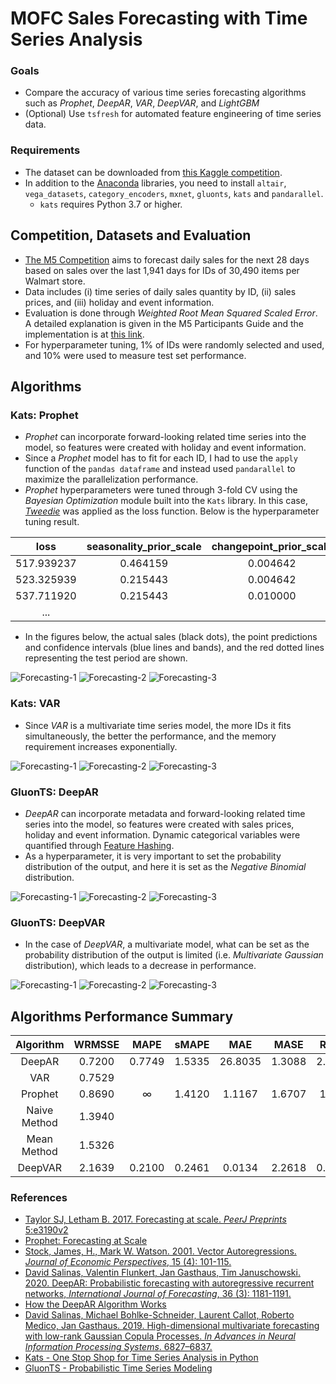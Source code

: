 # MOFC Sales Forecasting with Time Series Analysis 
### Goals
* Compare the accuracy of various time series forecasting algorithms such as *Prophet*, *DeepAR*, *VAR*, *DeepVAR*, and *LightGBM*
* (Optional) Use `tsfresh` for automated feature engineering of time series data.

### Requirements
* The dataset can be downloaded from [this Kaggle competition](https://www.kaggle.com/c/m5-forecasting-accuracy).
* In addition to the [Anaconda](https://www.anaconda.com) libraries, you need to install `altair`, `vega_datasets`, `category_encoders`, `mxnet`, `gluonts`, `kats` and `pandarallel`.
  * `kats` requires Python 3.7 or higher.

## Competition, Datasets and Evaluation
* [The M5 Competition](https://mofc.unic.ac.cy/m5-competition) aims to forecast daily sales for the next 28 days based on sales over the last 1,941 days for IDs of 30,490 items per Walmart store.
* Data includes (i) time series of daily sales quantity by ID, (ii) sales prices, and (iii) holiday and event information.
* Evaluation is done through *Weighted Root Mean Squared Scaled Error*. A detailed explanation is given in the M5 Participants Guide and the implementation is at [this link](https://www.kaggle.com/c/m5-forecasting-accuracy/discussion/133834).
* For hyperparameter tuning, 1% of IDs were randomly selected and used, and 10% were used to measure test set performance.

## Algorithms
### Kats: Prophet
* *Prophet* can incorporate forward-looking related time series into the model, so features were created with holiday and event information.
* Since a *Prophet* model has to fit for each ID, I had to use the `apply` function of the `pandas dataframe` and instead used `pandarallel` to maximize the parallelization performance.
* *Prophet* hyperparameters were tuned through 3-fold CV using the *Bayesian Optimization* module built into the `Kats` library. In this case, *[Tweedie](https://scikit-learn.org/stable/modules/generated/sklearn.metrics.mean_tweedie_deviance.html)* was applied as the loss function. 
Below is the hyperparameter tuning result.
  
|loss|seasonality_prior_scale|changepoint_prior_scale|changepoint_range|n_changepoints|holidays_prior_scale|yearly_seasonality|weekly_seasonality|daily_seasonality|seasonality_mode|
|:---:|:---:|:---:|:---:|:---:|:---:|:---:|:---:|:---:|:---:|
|517.939237|0.464159|0.004642|0.90|50|0.050|False|True|False|multiplicative|
|523.325939|0.215443|0.004642|0.89|50|0.100|False|True|False|multiplicative|
|537.711920|0.215443|0.010000|0.85|50|0.025|False|True|False|additive|
|...||||||||||
* In the figures below, the actual sales (black dots), the point predictions and confidence intervals (blue lines and bands), and the red dotted lines representing the test period are shown.
  
![Forecasting-1](./img/prophet-1.svg)
![Forecasting-2](./img/prophet-2.svg)
![Forecasting-3](./img/prophet-3.svg)

### Kats: VAR
* Since *VAR* is a multivariate time series model, the more IDs it fits simultaneously, the better the performance, and the memory requirement increases exponentially.
  
![Forecasting-1](./img/var-1.svg)
![Forecasting-2](./img/var-2.svg)
![Forecasting-3](./img/var-3.svg)

### GluonTS: DeepAR
* *DeepAR* can incorporate metadata and forward-looking related time series into the model, so features were created with sales prices, holiday and event information. Dynamic categorical variables were quantified through [Feature Hashing](https://alex.smola.org/papers/2009/Weinbergeretal09.pdf).
* As a hyperparameter, it is very important to set the probability distribution of the output, and here it is set as the *Negative Binomial* distribution.

![Forecasting-1](./img/deepar-1.svg)
![Forecasting-2](./img/deepar-2.svg)
![Forecasting-3](./img/deepar-3.svg)

### GluonTS: DeepVAR
* In the case of *DeepVAR*, a multivariate model, what can be set as the probability distribution of the output is limited (i.e. *Multivariate Gaussian* distribution), which leads to a decrease in performance.
  
![Forecasting-1](./img/deepvar-1.svg)
![Forecasting-2](./img/deepvar-2.svg)
![Forecasting-3](./img/deepvar-3.svg)

## Algorithms Performance Summary
|Algorithm|WRMSSE|MAPE|sMAPE|MAE|MASE|RMSE|
|:---:|:---:|:---:|:---:|:---:|:---:|:---:|
|DeepAR|0.7200|0.7749|1.5335|26.8035|1.3088|2.0850|
|VAR|0.7529||||||
|Prophet|0.8690|∞|1.4120|1.1167|1.6707|1.417|
|Naive Method|1.3940||||||
|Mean Method|1.5326||||||
|DeepVAR|2.1639|0.2100|0.2461|0.0134|2.2618|0.4092|

### References
* [Taylor SJ, Letham B. 2017. Forecasting at scale. *PeerJ Preprints* 5:e3190v2](https://peerj.com/preprints/3190.pdf)
* [Prophet: Forecasting at Scale](https://research.fb.com/blog/2017/02/prophet-forecasting-at-scale)
* [Stock, James, H., Mark W. Watson. 2001. Vector Autoregressions. *Journal of Economic Perspectives*, 15 (4): 101-115.](https://www.princeton.edu/~mwatson/papers/Stock_Watson_JEP_2001.pdf)
* [David Salinas, Valentin Flunkert, Jan Gasthaus, Tim Januschowski. 2020. DeepAR: Probabilistic forecasting with autoregressive recurrent networks, *International Journal of Forecasting*, 36 (3): 1181-1191.](https://arxiv.org/pdf/1704.04110.pdf)
* [How the DeepAR Algorithm Works](https://docs.aws.amazon.com/sagemaker/latest/dg/deepar_how-it-works.html)
* [David Salinas, Michael Bohlke-Schneider, Laurent Callot, Roberto Medico,
Jan Gasthaus. 2019. High-dimensional multivariate forecasting with low-rank Gaussian Copula Processes. *In Advances in Neural Information Processing Systems*. 6827–6837.](https://arxiv.org/pdf/1910.03002.pdf)
* [Kats - One Stop Shop for Time Series Analysis in Python](https://facebookresearch.github.io/Kats/)
* [GluonTS - Probabilistic Time Series Modeling](https://ts.gluon.ai/index.html)